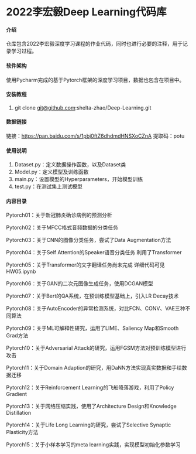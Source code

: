# 2022李宏毅Deep Learning代码库

#### 介绍
仓库包含2022李宏毅深度学习课程的作业代码，同时也进行必要的注释，用于记录学习过程。



#### 软件架构
使用Pycharm完成的基于Pytorch框架的深度学习项目，数据也包含在项目中。


#### 安装教程

1.  git clone git@github.com:shelta-zhao/Deep-Learning.git

#### 数据链接

链接：https://pan.baidu.com/s/1pbj0ftZ6dhdmdHNSXoCZnA 
提取码：potu 

#### 使用说明

1.  Dataset.py：定义数据操作函数，以及Dataset类
2.  Model.py：定义模型及训练函数
3.  main.py：设置模型的Hyperparameters，开始模型训练
4.  test.py：在测试集上测试模型

#### 内容目录

Pytorch01：关于新冠肺炎确诊病例的预测分析

Pytorch02：关于MFCC格式音频数据的分类任务

Pytorch03：关于CNN的图像分类任务，尝试了Data Augmentation方法

Pytorch04：关于Self Attention的Speaker语音分类任务 利用了Transformer

Pytorch05：关于Transformer的文字翻译任务尚未完成 详细代码可见HW05.ipynb

Pytorch06：关于GAN的二次元图像生成任务，使用DCGAN模型

Pytorch07：关于Bert的QA系统，在预训练模型基础上，引入LR Decay技术

Pytorch08：关于AutoEncoder的异常检测系统，对比FCN、CONV、VAE三种不同算法

Pytorch09：关于ML可解释性研究，运用了LIME、Saliency Map和Smooth Grad方法

Pytorch10：关于Adversarial Attack的研究，运用FGSM方法对预训练模型进行攻击

Pytorch11：关于Domain Adaption的研究，用DaNN方法实现真实数据和手绘数据迁移

Pytorch12：关于Reinforcement Learning的飞船降落游戏，利用了Policy Gradient

Pytorch13：关于网络压缩实践，使用了Architecture Design和Knowledge Distillation

Pytorch14：关于Life Long Learning的研究，尝试了Selective Synaptic Plasticity方法

Pytorch15：关于小样本学习的meta learning实践，实现模型初始化参数学习
